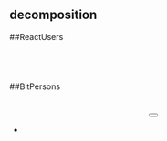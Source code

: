 ## decomposition 
##ReactUsers

<App>
  <Header><h1></h1></Header>
  <Main>
    <UserList>
      <UserItem>
        <img/>
        <p></p>
        <p></p>
        <p></p>
      </UserItem>
    </UserList>
  </Main>
  <Footer><p></p></Footer>
</ App>



##BitPersons

<App>
  <Header>
  <navbar>
    <h1></h1>
    <button></button>
    <ul>
      <li></li>
    </ul>
  <navbar>
</Header>
  <Main>
    <UserGrid>
      <UserCard>
        <img/>
        <h2></h2>
        <p></p>
        <p></p>
      </UserCard>
    </UserGrid>
  </Main>
  <Footer><p></p></Footer>
</ App>